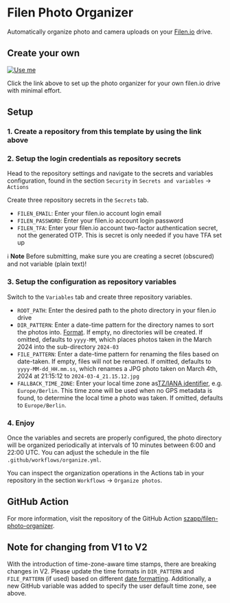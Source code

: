 # Filen Photo Organizer

Automatically organize photo and camera uploads on your [Filen.io](https://filen.io) drive.

## Create your own

[![Use me](https://img.shields.io/badge/template-use%20me-green?style=for-the-badge&logo=github)](https://repo.new/?template_name=filen-photo-organizer-template&template_owner=szapp&name=filen-photo-organizer&description=Automatically%20organizes%20my%20filen.io%20photos)

Click the link above to set up the photo organizer for your own filen.io drive with minimal effort.

## Setup

### 1. Create a repository from this template by using the link above

### 2. Setup the login credentials as repository secrets

Head to the repository settings and navigate to the secrets and variables configuration, found in the section `Security` in `Secrets and variables` -> `Actions`

Create three repository secrets in the `Secrets` tab.

- `FILEN_EMAIL`: Enter your filen.io account login email
- `FILEN_PASSWORD`: Enter your filen.io account login password
- `FILEN_TFA`: Enter your filen.io account two-factor authentication secret, not the generated OTP. This is secret is only needed if you have TFA set up

ℹ️ **Note** Before submitting, make sure you are creating a secret (obscured) and not variable (plain text)!

### 3. Setup the configuration as repository variables

Switch to the `Variables` tab and create three repository variables.

- `ROOT_PATH`: Enter the desired path to the photo directory in your filen.io drive
- `DIR_PATTERN`: Enter a date-time pattern for the directory names to sort the photos into. [Format][date-format-link]. If empty, no directories will be created. If omitted, defaults to `yyyy-MM`, which places photos taken in the March 2024 into the sub-directory `2024-03`
- `FILE_PATTERN`: Enter a date-time pattern for renaming the files based on date-taken. If empty, files will not be renamed. If omitted, defaults to `yyyy-MM-dd_HH.mm.ss`, which renames a JPG photo taken on March 4th, 2024 at 21:15:12 to `2024-03-4_21.15.12.jpg`
- `FALLBACK_TIME_ZONE`: Enter your local time zone as[TZ/IANA identifier][timezones-link], e.g. `Europe/Berlin`. This time zone will be used when no GPS metadata is found, to determine the local time a photo was taken. If omitted, defaults to `Europe/Berlin`.

### 4. Enjoy

Once the variables and secrets are properly configured, the photo directory will be organized periodically at intervals of 10 minutes between 6:00 and 22:00 UTC. You can adjust the schedule in the file `.github/workflows/organize.yml`.

You can inspect the organization operations in the Actions tab in your repository in the section `Workflows` -> `Organize photos`.

## GitHub Action

For more information, visit the repository of the GitHub Action [szapp/filen-photo-organizer](https://github.com/szapp/filen-photo-organizer).

## Note for changing from V1 to V2

With the introduction of time-zone-aware time stamps, there are breaking changes in V2. Please update the time formats in `DIR_PATTERN` and `FILE_PATTERN` (if used) based on different [date formatting][date-format-link]. Additionally, a new GitHub variable was added to specify the user default time zone, see above.

[date-format-link]: https://moment.github.io/luxon/#/formatting?id=table-of-tokens
[timezones-link]: https://en.wikipedia.org/wiki/List_of_tz_database_time_zones
